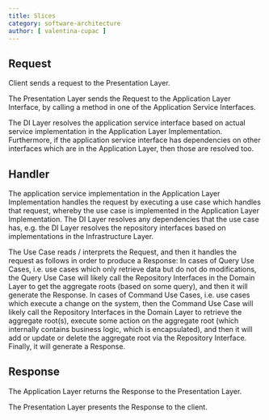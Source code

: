 ```yaml
---
title: Slices
category: software-architecture
author: [ valentina-cupac ]
---
```



## Request

Client sends a request to the Presentation Layer.

The Presentation Layer sends the Request to the Application Layer Interface, by calling a method in one of the Application Service Interfaces.

The DI Layer resolves the application service interface based on actual service implementation in the Application Layer Implementation. Furthermore, if the application service interface has dependencies on other interfaces which are in the Application Layer, then those are resolved too.

## Handler

The application service implementation in the Application Layer Implementation handles the request by executing a use case which handles that request, whereby the use case is implemented in the Application Layer Implementation. The DI Layer resolves any dependencies that the use case has, e.g. the DI Layer resolves the repository interfaces based on implementations in the Infrastructure Layer.

The Use Case reads / interprets the Request, and then it handles the request as follows in order to produce a Response: In cases of Query Use Cases, i.e. use cases which only retrieve data but do not do modifications, the Query Use Case will likely call the Repository Interfaces in the Domain Layer to get the aggregate roots \(based on some query\), and then it will generate the Response. In cases of Command Use Cases, i.e. use cases which execute a change on the system, then the Command Use Case will likely call the Repository Interfaces in the Domain Layer to retrieve the aggregate root\(s\), execute some action on the aggregate root \(which internally contains business logic, which is encapsulated\), and then it will add or update or delete the aggregate root via the Repository Interface. Finally, it will generate a Response.

## Response

The Application Layer returns the Response to the Presentation Layer.

The Presentation Layer presents the Response to the client.

